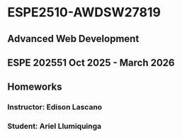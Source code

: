 # ESPE2510-AWDSW27819
## Advanced Web Development 
## ESPE 202551 Oct 2025 - March 2026
## Homeworks
### Instructor: Edison Lascano
### Student: Ariel Llumiquinga
